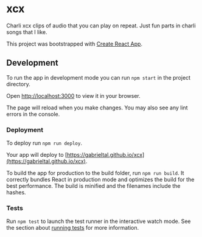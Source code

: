 # xcx

Charli xcx clips of audio that you can play on repeat. Just fun parts in charli songs that I like.

This project was bootstrapped with [Create React App](https://github.com/facebook/create-react-app).

## Development

To run the app in development mode you can run `npm start` in the project directory.

Open [http://localhost:3000](http://localhost:3000) to view it in your browser.

The page will reload when you make changes. You may also see any lint errors in the console.

### Deployment

To deploy run `npm run deploy`.

Your app will deploy to [https://gabrieltal.github.io/xcx](https://gabrieltal.github.io/xcx).

To build the app for production to the build folder, run `npm run build`. It correctly bundles React in production mode and optimizes the build for the best performance. The build is minified and the filenames include the hashes.

### Tests

Run `npm test` to launch the test runner in the interactive watch mode. See the section about [running tests](https://facebook.github.io/create-react-app/docs/running-tests) for more information.
